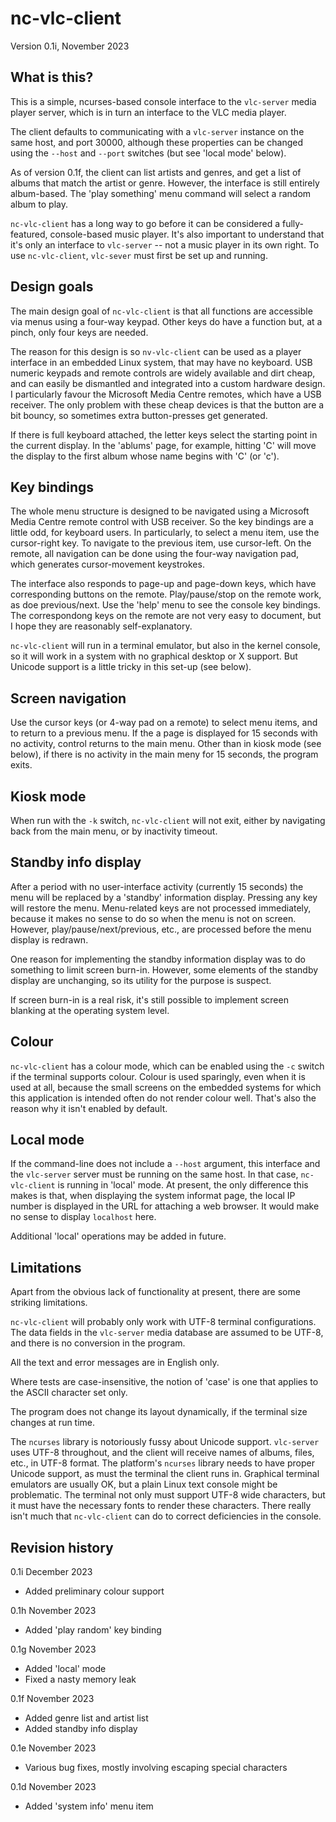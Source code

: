# nc-vlc-client

Version 0.1i, November 2023

## What is this?

This is a simple, ncurses-based console interface to the `vlc-server`
media player server, which is in turn an interface to the VLC media player.

The client defaults to communicating with a `vlc-server` instance on
the same host, and port 30000, although these properties can be
changed using the `--host` and `--port` switches (but see 'local mode'
below).

As of version 0.1f, the client can list artists and genres, and get a list
of albums that match the artist or genre. However, the interface
is still entirely album-based. The 'play something' menu command
will select a random album to play.

`nc-vlc-client` has a long way to go before it can be considered a
fully-featured, console-based music player. It's also important to
understand that it's only an interface to `vlc-server` -- not a music
player in its own right. To use `nc-vlc-client`, `vlc-sever` must first
be set up and running. 

## Design goals

The main design goal of `nc-vlc-client` is that all functions are
accessible via menus using a four-way keypad. Other keys do have a 
function but, at a pinch, only four keys are needed. 

The reason for this design is so `nv-vlc-client` can be used as 
a player interface in an embedded Linux system, that may have no
keyboard. USB numeric keypads and remote controls are widely 
available and dirt cheap, 
and can easily be dismantled and integrated into a custom hardware
design. I particularly favour the Microsoft Media Centre 
remotes, which have a USB receiver. The only problem with these
cheap devices is that the button are a bit bouncy, so sometimes
extra button-presses get generated.

If there is full keyboard attached, the letter keys select the
starting point in the current display. In the 'ablums' page, for
example, hitting 'C' will move the display to the first album whose
name begins with 'C' (or 'c').

## Key bindings

The whole menu structure is designed to be navigated using a 
Microsoft Media Centre remote control with USB receiver. So the key
bindings are a little odd, for keyboard users. In particularly,
to select a menu item, use the cursor-right key. To navigate to
the previous item, use cursor-left. On the remote, all navigation
can be done using the four-way navigation pad, which generates
cursor-movement keystrokes.

The interface also responds to page-up and page-down keys, which
have corresponding buttons on the remote. Play/pause/stop on the remote
work, as doe previous/next. Use the 'help' menu to see the
console key bindings. The correspondong keys on the remote are not
very easy to document, but I hope they are reasonably self-explanatory. 

`nc-vlc-client` will run in a terminal emulator, but also in the
kernel console, so it will work in a system with no graphical
desktop or X support. But Unicode support is a little tricky
in this set-up (see below).

## Screen navigation

Use the cursor keys (or 4-way pad on a remote) to select menu items,
and to return to a previous menu. If the a page is displayed for
15 seconds with no activity, control returns to the main menu.
Other than in kiosk mode (see below), if there is no activity in the
main meny for 15 seconds, the program exits.

## Kiosk mode

When run with the `-k` switch, `nc-vlc-client` will not exit, either 
by navigating back from the main menu, or by inactivity timeout.

## Standby info display

After a period with no user-interface activity (currently 15 seconds)
the menu will be replaced by a 'standby' information display. Pressing 
any key will restore the menu. Menu-related keys are not processed
immediately, because it makes no sense to do so when the menu is
not on screen. However, play/pause/next/previous, etc., are
processed before the menu display is redrawn. 

One reason for implementing the standby information display was to
do something to limit screen burn-in. However, some elements of
the standby display are unchanging, so its utility for the purpose
is suspect.

If screen burn-in is a real risk, it's still possible to implement
screen blanking at the operating system level. 

## Colour

`nc-vlc-client` has a colour mode, which can be enabled using the
`-c` switch if the terminal supports colour. Colour is used sparingly,
even when it is used at all, because the small screens on the embedded
systems for which this application is intended often do not render
colour well. That's also the reason why it isn't enabled by default.

## Local mode

If the command-line does not include a `--host` argument, this 
interface and the `vlc-server` server must be running on the same
host. In that case, `nc-vlc-client` is running in 'local' mode.
At present, the only difference this makes is that, when displaying
the system informat page, the local IP number is displayed in the
URL for attaching a web browser. It would make no sense to display
`localhost` here. 

Additional 'local' operations may be added in future.

## Limitations

Apart from the obvious lack of functionality at present, there are some
striking limitations.

`nc-vlc-client` will probably only work with UTF-8 terminal configurations.
The data fields in the `vlc-server` media database are assumed to be
UTF-8, and there is no conversion in the program. 

All the text and error messages are in English only.

Where tests are case-insensitive, the notion of 'case' is one that
applies to the ASCII character set only.

The program does not change its layout dynamically, if the terminal size
changes at run time.

The `ncurses` library is notoriously fussy about Unicode support. 
`vlc-server` uses UTF-8 throughout, and the client will receive names
of albums, files, etc., in UTF-8 format. The platform's `ncurses` library
needs to have proper Unicode support, as must the terminal the client
runs in. Graphical terminal emulators are usually OK, but a plain
Linux text console might be problematic. The terminal not only must
support UTF-8 wide characters, but it must have the necessary fonts to
render these characters.  There really isn't much that `nc-vlc-client` can
do to correct deficiencies in the console.

## Revision history

0.1i December 2023
- Added preliminary colour support 

0.1h November 2023
- Added 'play random' key binding 

0.1g November 2023
- Added 'local' mode
- Fixed a nasty memory leak

0.1f November 2023
- Added genre list and artist list
- Added standby info display

0.1e November 2023
- Various bug fixes, mostly involving escaping special characters 


0.1d November 2023
- Added 'system info' menu item 


